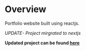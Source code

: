 # Overview

Portfolio website built using reactjs. 

*UPDATE- Project mirgrated to nextjs* 

**Updated project can be found [here](https://github.com/JacobRochford/my-next-portfolio)**
